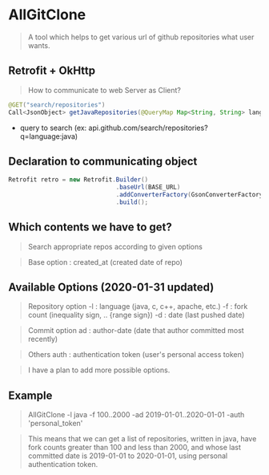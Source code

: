 # AllGitClone
>A tool which helps to get various url of github repositories what user wants.


## Retrofit + OkHttp
>How to communicate to web Server as Client?
```java
@GET("search/repositories")
Call<JsonObject> getJavaRepositories(@QueryMap Map<String, String> lang);
```

  - query to search (ex: api.github.com/search/repositories?q=language:java)


## Declaration to communicating object
```java
Retrofit retro = new Retrofit.Builder()
                              .baseUrl(BASE_URL)
                              .addConverterFactory(GsonConverterFactory.create())
                              .build();
```

## Which contents we have to get?
>Search appropriate repos according to given options

>Base option : created_at (created date of repo)


## Available Options (2020-01-31 updated)
> Repository option
> -l  :  language (java, c, c++, apache, etc.)
> -f  :  fork count (inequality sign, .. {range sign})
> -d  :  date (last pushed date)

> Commit option
> ad  :  author-date (date that author committed most recently)


> Others
> auth  :  authentication token (user's personal access token)


> I have a plan to add more possible options.


## Example
> AllGitClone -l java -f 100..2000 -ad 2019-01-01..2020-01-01 -auth 'personal_token'

> This means that we can get a list of repositories, written in java, have fork counts greater than 100 and less than 2000,
> and whose last committed date is 2019-01-01 to 2020-01-01, using personal authentication token.

